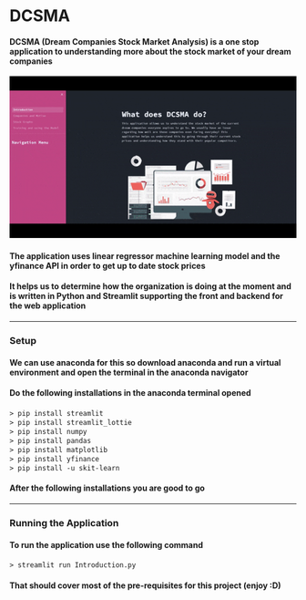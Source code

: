 # DCSMA
#### DCSMA (Dream Companies Stock Market Analysis) is a one stop application to understanding more about the stock market of your dream companies
![](Prototype-gif/App-gif.gif)
#### The application uses linear regressor machine learning model and the yfinance API in order to get up to date stock prices
#### It helps us to determine how the organization is doing at the moment and is written in Python and Streamlit supporting the front and backend for the web application
- - - -
### Setup
#### We can use anaconda for this so download anaconda and run a virtual environment and open the terminal in the anaconda navigator
#### Do the following installations in the anaconda terminal opened
```
> pip install streamlit
> pip install streamlit_lottie
> pip install numpy
> pip install pandas
> pip install matplotlib
> pip install yfinance
> pip install -u skit-learn
```
#### After the following installations you are good to go
- - - -
### Running the Application
#### To run the application use the following command
```
> streamlit run Introduction.py
```
#### That should cover most of the pre-requisites for this project (enjoy :D)



